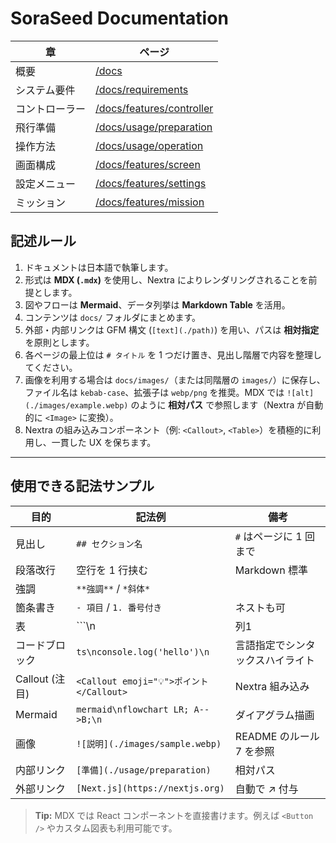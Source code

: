 # SoraSeed Documentation


| 章 | ページ |
|----|--------|
| 概要 | [/docs](./docs) |
| システム要件 | [/docs/requirements](./docs/requirements) |
| コントローラー | [/docs/features/controller](./docs/features/controller) |
| 飛行準備 | [/docs/usage/preparation](./docs/usage/preparation) |
| 操作方法 | [/docs/usage/operation](./docs/usage/operation) |
| 画面構成 | [/docs/features/screen](./docs/features/screen) |
| 設定メニュー | [/docs/features/settings](./docs/features/settings) |
| ミッション | [/docs/features/mission](./docs/features/mission) |

## 記述ルール

1. ドキュメントは日本語で執筆します。
2. 形式は **MDX (`.mdx`)** を使用し、Nextra によりレンダリングされることを前提とします。
3. 図やフローは **Mermaid**、データ列挙は **Markdown Table** を活用。
4. コンテンツは `docs/` フォルダにまとめます。
5. 外部・内部リンクは GFM 構文 (`[text](./path)`) を用い、パスは **相対指定** を原則とします。
6. 各ページの最上位は `# タイトル` を 1 つだけ置き、見出し階層で内容を整理してください。
7. 画像を利用する場合は `docs/images/`（または同階層の `images/`）に保存し、ファイル名は `kebab-case`、拡張子は `webp/png` を推奨。MDX では `![alt](./images/example.webp)` のように **相対パス** で参照します（Nextra が自動的に `<Image>` に変換）。
8. Nextra の組み込みコンポーネント（例: `<Callout>`, `<Table>`）を積極的に利用し、一貫した UX を保ちます。 

---

## 使用できる記法サンプル

| 目的 | 記法例 | 備考 |
|------|--------|------|
| 見出し | `## セクション名` | `#` はページに 1 回まで |
| 段落改行 | 空行を 1 行挟む | Markdown 標準 |
| 強調 | `**強調**` / `*斜体*` | |
| 箇条書き | `- 項目` / `1. 番号付き` | ネストも可 |
| 表 | ```\n| 列1 | 列2 |\n|----|----|\n| a  | b  |\n``` | 自動で `<Table>` へ変換 |
| コードブロック | ```ts\nconsole.log('hello')\n``` | 言語指定でシンタックスハイライト |
| Callout (注目) | `<Callout emoji="💡">ポイント</Callout>` | Nextra 組み込み |
| Mermaid | ```mermaid\nflowchart LR; A-->B;\n``` | ダイアグラム描画 |
| 画像 | `![説明](./images/sample.webp)` | README のルール 7 を参照 |
| 内部リンク | `[準備](./usage/preparation)` | 相対パス |
| 外部リンク | `[Next.js](https://nextjs.org)` | 自動で ↗ 付与 |

> **Tip:** MDX では React コンポーネントを直接書けます。例えば `<Button />` やカスタム図表も利用可能です。 